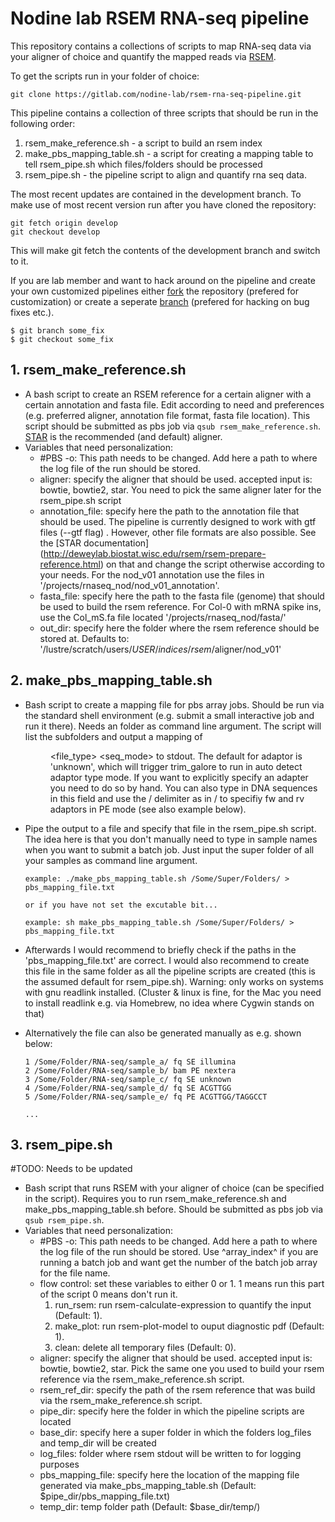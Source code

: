 # Nodine lab RSEM RNA-seq pipeline
This repository contains a collections of scripts to map RNA-seq data via your
aligner of choice and quantify the mapped reads via
[RSEM](https://github.com/deweylab/RSEM).

To get the scripts run in your folder of choice:
```shell
git clone https://gitlab.com/nodine-lab/rsem-rna-seq-pipeline.git
```
This pipeline contains a collection of three scripts that should be run in the
following order:
1. rsem_make_reference.sh -  a script to build an rsem index
2. make_pbs_mapping_table.sh - a script for creating a mapping table to tell
   rsem_pipe.sh which files/folders should be processed
3. rsem_pipe.sh - the pipeline script to align and quantify rna seq data.

The most recent updates are contained in the development branch. To make use of most recent version run after you have cloned the repository:
```shell
git fetch origin develop 
git checkout develop
```
This will make git fetch the contents of the development branch and switch to it.  

If you are lab member and want to hack around on the pipeline and create your
own customized pipelines either
[fork](https://help.github.com/articles/fork-a-repo/)
the repository (prefered for customization) or create a seperate [branch](https://git-scm.com/book/en/v2/Git-Branching-Branches-in-a-Nutshell)
(prefered for hacking on bug fixes etc.).
```shell
$ git branch some_fix
$ git checkout some_fix
```

## 1. rsem_make_reference.sh
- A bash script to create an RSEM reference for a certain aligner with a certain
  annotation and fasta file. Edit according to need and preferences (e.g.
  preferred aligner, annotation file format, fasta file location). This script
  should be submitted as pbs job via ```qsub rsem_make_reference.sh```.
  [STAR](https://github.com/alexdobin/STAR) is the recommended (and default)
  aligner.
- Variables that need personalization:
  - #PBS -o: This path needs to be changed. Add here a path to where the log
    file of the run should be stored.
  - aligner: specify the aligner that should be used.
    accepted input is: bowtie, bowtie2, star.
    You need to pick the same aligner later for the rsem_pipe.sh script
  - annotation_file: specify here the path to the annotation file that should be
    used. The pipeline is currently designed to work with gtf files (--gtf flag)
    . However, other file formats are also possible. See the [STAR documentation]
    (http://deweylab.biostat.wisc.edu/rsem/rsem-prepare-reference.html) on that
    and change the script otherwise according to your needs. For the nod_v01
    annotation use the files in '/projects/rnaseq_nod/nod_v01_annotation'.
  - fasta_file: specify here the path to the fasta file (genome) that should be
    used to build the rsem reference. For Col-0 with mRNA spike ins, use the
    Col_mS.fa file located '/projects/rnaseq_nod/fasta/'
  - out_dir: specify here the folder where the rsem reference should be stored
    at. Defaults to: '/lustre/scratch/users/$USER/indices/rsem/$aligner/nod_v01'

## 2. make_pbs_mapping_table.sh
- Bash script to create a mapping file for pbs array jobs. Should be run via the
  standard shell environment (e.g. submit a small interactive job and run it
  there). Needs an folder as command line argument.
  The script will list the subfolders and output a mapping of
  <line number> <dir> <file_type> <seq_mode> <adaptor> to stdout. The default
  for adaptor is 'unknown', which will trigger trim_galore to run in auto
  detect adaptor type mode. If you want to explicitly specify an adapter you
  need to do so by hand. You can also type in DNA sequences in this field and
  use the / delimiter as in <adaptor1>/<adaptor2> to specifiy fw and rv adaptors
  in PE mode (see also example below).
- Pipe the output to a file and specify that file in the rsem_pipe.sh script.
  The idea here is that you don't manually need to type in sample names when you
  want to submit a batch job. Just input the super folder of all your samples
  as command line argument.

  ```
  example: ./make_pbs_mapping_table.sh /Some/Super/Folders/ > pbs_mapping_file.txt

  or if you have not set the excutable bit...

  example: sh make_pbs_mapping_table.sh /Some/Super/Folders/ > pbs_mapping_file.txt

  ```
- Afterwards I would recommend to briefly check if the paths in the
  'pbs_mapping_file.txt' are correct. I would also recommend to create this file
  in the same folder as all the pipeline scripts are created (this is the assumed
  default for rsem_pipe.sh).
  Warning: only works on systems with gnu readlink installed.
  (Cluster & linux is fine, for the Mac you need to install readlink e.g.
  via Homebrew, no idea where Cygwin stands on that)
- Alternatively the file can also be generated manually as e.g. shown below:

  ```shell
  1 /Some/Folder/RNA-seq/sample_a/ fq SE illumina
  2 /Some/Folder/RNA-seq/sample_b/ bam PE nextera
  3 /Some/Folder/RNA-seq/sample_c/ fq SE unknown
  4 /Some/Folder/RNA-seq/sample_d/ fq SE ACGTTGG
  5 /Some/Folder/RNA-seq/sample_e/ fq PE ACGTTGG/TAGGCCT

  ...
  ```

## 3. rsem_pipe.sh
#TODO: Needs to be updated
- Bash script that runs RSEM with your aligner of choice (can be specified
  in the script). Requires you to run rsem_make_reference.sh and
  make_pbs_mapping_table.sh before. Should be submitted as pbs job via
  ```qsub rsem_pipe.sh```.
- Variables that need personalization:
  - #PBS -o: This path needs to be changed. Add here a path to where the log
  file of the run should be stored. Use ^array_index^ if you are running a batch
  job and want get the number of the batch job array for the file name.
  - flow control: set these variables to either 0 or 1. 1 means run this part of
    the script 0 means don't run it.
       1. run_rsem: run rsem-calculate-expression to quantify the input (Default: 1).
       2. make_plot: run rsem-plot-model to ouput diagnostic pdf (Default: 1).
       3. clean: delete all temporary files (Default: 0).
  - aligner: specify the aligner that should be used.
    accepted input is: bowtie, bowtie2, star.
    Pick the same one you used to build your rsem reference via the
    rsem_make_reference.sh script.
  - rsem_ref_dir: specify the path of the rsem reference that was build via
    the rsem_make_reference.sh script.
  - pipe_dir: specify here the folder in which the pipeline scripts are located
  - base_dir: specify here a super folder in which the folders log_files and
    temp_dir will be created
  - log_files: folder where rsem stdout will be written to for logging purposes
  - pbs_mapping_file: specify here the location of the mapping file generated
    via make_pbs_mapping_table.sh (Default: $pipe_dir/pbs_mapping_file.txt)
  - temp_dir: temp folder path (Default: $base_dir/temp/)
